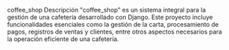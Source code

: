 coffee_shop
Descripción
"coffee_shop" es un sistema integral para la gestión de una cafetería desarrollado con Django. Este proyecto incluye funcionalidades esenciales como la gestión de la carta, procesamiento de pagos, registros de ventas y clientes, entre otros aspectos necesarios para la operación eficiente de una cafetería.
